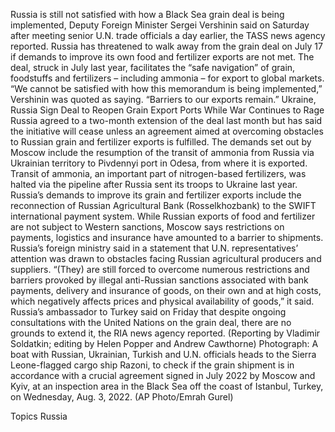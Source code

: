 Russia is still not satisfied with how a Black Sea grain deal is being implemented, Deputy Foreign Minister Sergei Vershinin said on Saturday after meeting senior U.N. trade officials a day earlier, the TASS news agency reported.
Russia has threatened to walk away from the grain deal on July 17 if demands to improve its own food and fertilizer exports are not met. The deal, struck in July last year, facilitates the “safe navigation” of grain, foodstuffs and fertilizers – including ammonia – for export to global markets.
“We cannot be satisfied with how this memorandum is being implemented,” Vershinin was quoted as saying. “Barriers to our exports remain.”
Ukraine, Russia Sign Deal to Reopen Grain Export Ports While War Continues to Rage
Russia agreed to a two-month extension of the deal last month but has said the initiative will cease unless an agreement aimed at overcoming obstacles to Russian grain and fertilizer exports is fulfilled.
The demands set out by Moscow include the resumption of the transit of ammonia from Russia via Ukrainian territory to Pivdennyi port in Odesa, from where it is exported. Transit of ammonia, an important part of nitrogen-based fertilizers, was halted via the pipeline after Russia sent its troops to Ukraine last year.
Russia’s demands to improve its grain and fertilizer exports include the reconnection of Russian Agricultural Bank (Rosselkhozbank) to the SWIFT international payment system.
While Russian exports of food and fertilizer are not subject to Western sanctions, Moscow says restrictions on payments, logistics and insurance have amounted to a barrier to shipments.
Russia’s foreign ministry said in a statement that U.N. representatives’ attention was drawn to obstacles facing Russian agricultural producers and suppliers.
“(They) are still forced to overcome numerous restrictions and barriers provoked by illegal anti-Russian sanctions associated with bank payments, delivery and insurance of goods, on their own and at high costs, which negatively affects prices and physical availability of goods,” it said.
Russia’s ambassador to Turkey said on Friday that despite ongoing consultations with the United Nations on the grain deal, there are no grounds to extend it, the RIA news agency reported.
(Reporting by Vladimir Soldatkin; editing by Helen Popper and Andrew Cawthorne)
Photograph: A boat with Russian, Ukrainian, Turkish and U.N. officials heads to the Sierra Leone-flagged cargo ship Razoni, to check if the grain shipment is in accordance with a crucial agreement signed in July 2022 by Moscow and Kyiv, at an inspection area in the Black Sea off the coast of Istanbul, Turkey, on Wednesday, Aug. 3, 2022. (AP Photo/Emrah Gurel)

Topics
Russia

